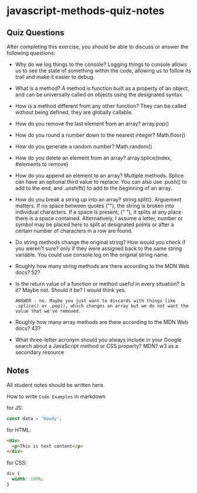 # javascript-methods-quiz-notes

## Quiz Questions

After completing this exercise, you should be able to discuss or answer the following questions:

- Why do we log things to the console?
  Logging things to console allows us to see the state of something within the code, allowing us to follow its trail and make it easier to debug.

- What is a method?
  A method is function built as a property of an object, and can be universally called on objects using the designated syntax.

- How is a method different from any other function?
  They can be called without being defined, they are globally callable.

- How do you remove the last element from an array?
  array.pop()

- How do you round a number down to the nearest integer?
  Math.floor()

- How do you generate a random number?
  Math.random()

- How do you delete an element from an array?
  array.splice(index, #elements to remove)

- How do you append an element to an array?
  Multiple methods. Splice can have an optional third value to replace. You can also use .push() to add to the end, and .unshift() to add to the beginning of an array.

- How do you break a string up into an array?
  string.split(). Arguement matters. If no space between quotes (""), the string is broken into individual characters. If a space is present, (" "), it splits at any place there is a space contained. Alternatively, I assume a letter, number or symbol may be placed here to split at designated points or after a certain number of characters in a row are found.

- Do string methods change the original string? How would you check if you weren't sure?
  only if they were assigned back to the same string variable. You could use console.log on the original string name.

- Roughly how many string methods are there according to the MDN Web docs?
  52?

- Is the return value of a function or method useful in every situation?
  Is it? Maybe not. Should it be? I would think yes.

      ANSWER - no. Maybe you just want to discards with things like .splice() or .pop(), which changes an array but we do not want the value that we've removed.

- Roughly how many array methods are there according to the MDN Web docs?
  43?

- What three-letter acronym should you always include in your Google search about a JavaScript method or CSS property?
  MDN? w3 as a secondary resource

## Notes

All student notes should be written here.

How to write `Code Examples` in markdown

for JS:

```javascript
const data = 'Howdy';
```

for HTML:

```html
<div>
  <p>This is text content</p>
</div>
```

for CSS:

```css
div {
  width: 100%;
}
```
